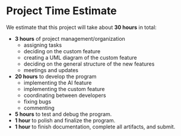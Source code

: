 # Project Time Estimate
We estimate that this project will take about **30 hours** in total:
- **3 hours** of project management/organization
  - assigning tasks
  - deciding on the custom feature
  - creating a UML diagram of the custom feature
  - deciding on the general structure of the new features
  - meetings and updates
- **20 hours** to develop the program
  - implementing the AI feature
  - implementing the custom feature
  - coordinating between developers
  - fixing bugs
  - commenting
- **5 hours** to test and debug the program.
- **1 hour** to polish and finalize the program.
- **1 hour** to finish documentation, complete all artifacts, and submit.